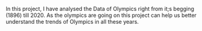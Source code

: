 In this project, I have analysed the Data of Olympics right from it;s begging (1896) till 2020. As the olympics are going on this project can help us better understand the trends of Olympics in all these years. 